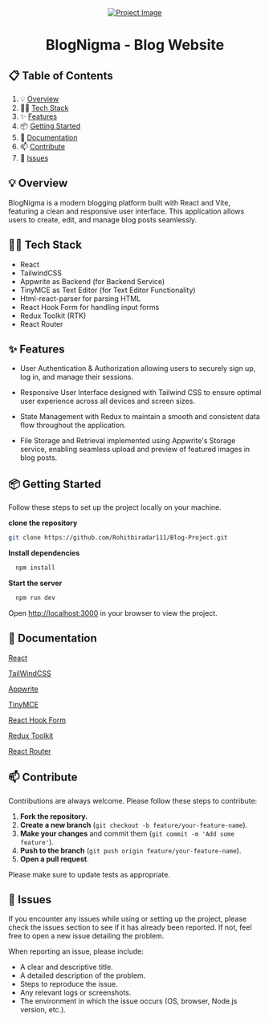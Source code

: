 <div align="center">
  <div>
    <a href="https://blog-project-seven-delta.vercel.app/" target="_blank">
      <img src="https://github.com/user-attachments/assets/886c066d-b51b-4044-876f-0c4fad1c0d59" alt="Project Image">
    </a>
  </div>
  <h1 align="center">BlogNigma - Blog Website</h1>
</div>

## 📋 <a name="table">Table of Contents</a>

1. 💡 [Overview](#overview)
2. 👩‍💻 [Tech Stack](#tech-stack)
3. ✨ [Features](#features)
4. 📦 [Getting Started](#getting-started)
5. 📖 [Documentation](#documentation)
6. 📫 [Contribute](#contribute)
7. 🐛 [Issues](#issues)

## <a name="overview">💡 Overview</a>

BlogNigma is a modern blogging platform built with React and Vite, featuring a clean and responsive user interface. This application allows users to create, edit, and manage blog posts seamlessly.

## <a name="tech-stack">👩‍💻 Tech Stack</a>

- React
- TailwindCSS
- Appwrite as Backend (for Backend Service)
- TinyMCE as Text Editor (for Text Editor Functionality)
- Html-react-parser for parsing HTML
- React Hook Form for handling input forms
- Redux Toolkit (RTK)
- React Router

## <a name="features">✨ Features</a>

- User Authentication & Authorization allowing users to securely sign up, log in, and manage their sessions.

- Responsive User Interface designed with Tailwind CSS to ensure optimal user experience across all devices and screen sizes.

- State Management with Redux to maintain a smooth and consistent data flow throughout the application.

- File Storage and Retrieval implemented using Appwrite's Storage service, enabling seamless upload and preview of featured images in blog posts.

## <a name="getting-started">📦 Getting Started</a>

Follow these steps to set up the project locally on your machine.

**clone the repository**

```bash
git clone https://github.com/Rohitbiradar111/Blog-Project.git
```

**Install dependencies**

```bash
  npm install
```

**Start the server**

```bash
  npm run dev
```

Open [http://localhost:3000](http://localhost:3000) in your browser to view the project.

## <a name="documentation">📖 Documentation</a>

[React](https://react.dev/)

[TailWindCSS](https://tailwindcss.com/)

[Appwrite](https://appwrite.io/)

[TinyMCE](https://www.tiny.cloud/)

[React Hook Form](https://react-hook-form.com/)

[Redux Toolkit](https://redux-toolkit.js.org/)

[React Router](https://reactrouter.com/)

## <a name="contribute">📫 Contribute</a>

Contributions are always welcome. Please follow these steps to contribute:

1. **Fork the repository.**
2. **Create a new branch** (`git checkout -b feature/your-feature-name`).
3. **Make your changes** and commit them (`git commit -m 'Add some feature'`).
4. **Push to the branch** (`git push origin feature/your-feature-name`).
5. **Open a pull request**.

Please make sure to update tests as appropriate.

## <a name="issues">🐛 Issues</a>

If you encounter any issues while using or setting up the project, please check the issues section to see if it has already been reported. If not, feel free to open a new issue detailing the problem.

When reporting an issue, please include:

- A clear and descriptive title.
- A detailed description of the problem.
- Steps to reproduce the issue.
- Any relevant logs or screenshots.
- The environment in which the issue occurs (OS, browser, Node.js version, etc.).
